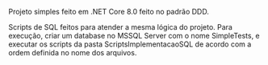 Projeto simples feito em .NET Core 8.0 feito no padrão DDD.

Scripts de SQL feitos para atender a mesma lógica do projeto. Para execução, criar um database no MSSQL Server com o nome SimpleTests, e executar os scripts da pasta ScriptsImplementacaoSQL de acordo com a ordem definida no nome dos arquivos.
